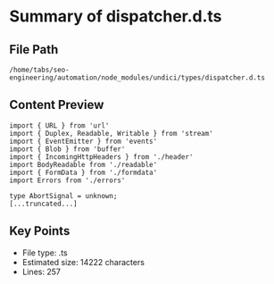 # Summary of dispatcher.d.ts
  
## File Path
`/home/tabs/seo-engineering/automation/node_modules/undici/types/dispatcher.d.ts`

## Content Preview
```
import { URL } from 'url'
import { Duplex, Readable, Writable } from 'stream'
import { EventEmitter } from 'events'
import { Blob } from 'buffer'
import { IncomingHttpHeaders } from './header'
import BodyReadable from './readable'
import { FormData } from './formdata'
import Errors from './errors'

type AbortSignal = unknown;
[...truncated...]
```

## Key Points
- File type: .ts
- Estimated size: 14222 characters
- Lines: 257
